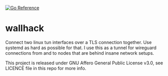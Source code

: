 [![Go Reference](https://pkg.go.dev/badge/github.com/eqrx/wallhack.svg)](https://pkg.go.dev/github.com/eqrx/wallhack)
# wallhack

Connect two linux tun interfaces over a TLS connection together. Use systemd as hard as possible for that. I use this
as a tunnel for wireguard connections from and to nodes that are behind insane network setups.

This project is released under GNU Affero General Public License v3.0, see LICENCE file in this repo for more info.
